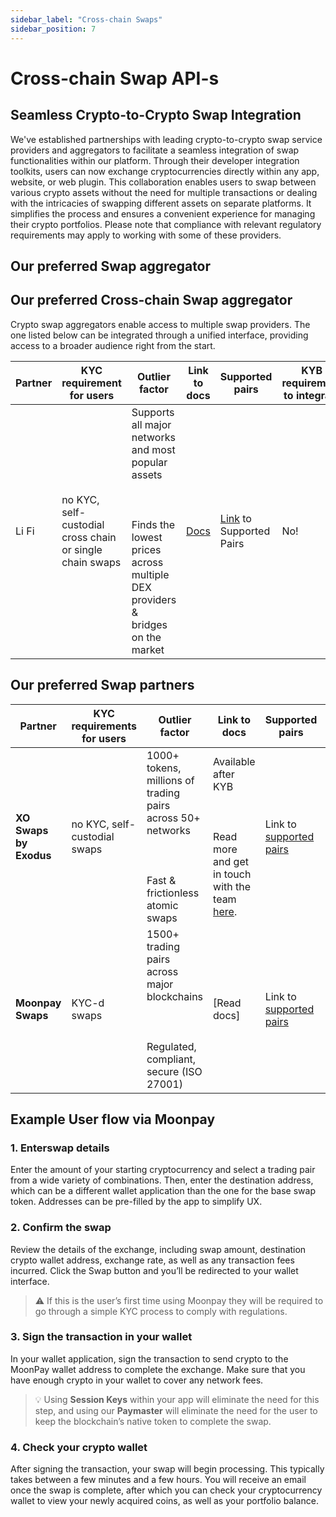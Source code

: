 ```yaml
---
sidebar_label: "Cross-chain Swaps"
sidebar_position: 7
---
```


# Cross-chain Swap API-s

## **Seamless Crypto-to-Crypto Swap Integration**

We've established partnerships with leading crypto-to-crypto swap service providers and aggregators to facilitate a seamless integration of swap functionalities within our platform. Through their developer integration toolkits, users can now exchange cryptocurrencies directly within any app, website, or web plugin. This collaboration enables users to swap between various crypto assets without the need for multiple transactions or dealing with the intricacies of swapping different assets on separate platforms. It simplifies the process and ensures a convenient experience for managing their crypto portfolios. Please note that compliance with relevant regulatory requirements may apply to working with some of these providers.

## Our preferred Swap aggregator

## Our preferred Cross-chain Swap aggregator

Crypto swap aggregators enable access to multiple swap providers. The one listed below can be integrated through a unified interface, providing access to a broader audience right from the start.

| Partner | KYC requirement for users                                | Outlier factor                                                                                                                                       | Link to docs                | Supported pairs                                                                | KYB requirement to integrate |
| ------- | -------------------------------------------------------- | ---------------------------------------------------------------------------------------------------------------------------------------------------- | --------------------------- | ------------------------------------------------------------------------------ | ---------------------------- |
| Li Fi   | no KYC, self-custodial cross chain or single chain swaps | Supports all major networks and most popular assets <br></br> <br></br>Finds the lowest prices across multiple DEX providers & bridges on the market | [Docs](https://docs.li.fi/) | [Link](https://docs.li.fi/list-chains-bridges-dexs-solvers) to Supported Pairs | No!                          |


## Our preferred Swap partners

| Partner                | KYC requirements for users   | Outlier factor                                                                                                  | Link to docs                                                                                                             | Supported pairs                                                    | KYB requirement to integrate                                                  |
| ---------------------- | ---------------------------- | --------------------------------------------------------------------------------------------------------------- | ------------------------------------------------------------------------------------------------------------------------ | ------------------------------------------------------------------ | ----------------------------------------------------------------------------- |
| **XO Swaps by Exodus** | no KYC, self-custodial swaps | 1000+ tokens, millions of trading pairs across 50+ networks <br></br><br></br> Fast & frictionless atomic swaps | Available after KYB <br></br><br></br> Read more and get in touch with the team [here](https://www.exodus.com/xo-swap/). | Link to [supported pairs](https://www.exodus.com/status/)          | Yes, get in touch with the team [here](https://www.exodus.com/xo-swap/).      |
| **Moonpay Swaps**      | KYC-d swaps                  | 1500+ trading pairs across major blockchains <br></br><br></br> Regulated, compliant, secure (ISO 27001)        | [Read docs]| Link to [supported pairs](https://dev.moonpay.com/docs/swap-pairs) | Yes, get started [here](https://dashboard.moonpay.com/signup?invite=16548771) |

## Example User flow via Moonpay

### 1. **Enterswap details**

Enter the amount of your starting cryptocurrency and select a trading pair from a wide variety of combinations. Then, enter the destination address, which can be a different wallet application than the one for the base swap token. Addresses can be pre-filled by the app to simplify UX.

### 2. **Confirm the swap**

Review the details of the exchange, including swap amount, destination crypto wallet address, exchange rate, as well as any transaction fees incurred. Click the Swap button and you’ll be redirected to your wallet interface.

> ⚠️ If this is the user’s first time using Moonpay they will be required to go through a simple KYC process to comply with regulations.

### 3. **Sign the transaction in your wallet**

In your wallet application, sign the transaction to send crypto to the MoonPay wallet address to complete the exchange. Make sure that you have enough crypto in your wallet to cover any network fees.

> 💡 Using **Session Keys** within your app will eliminate the need for this step, and using our **Paymaster** will eliminate the need for the user to keep the blockchain’s native token to complete the swap.

### 4. **Check your crypto wallet**

After signing the transaction, your swap will begin processing. This typically takes between a few minutes and a few hours. You will receive an email once the swap is complete, after which you can check your cryptocurrency wallet to view your newly acquired coins, as well as your portfolio balance.
